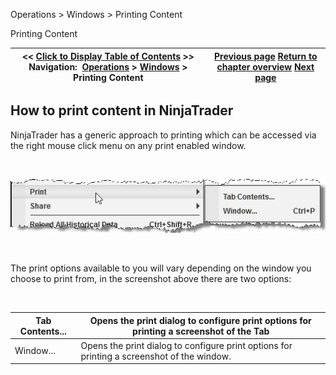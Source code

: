 ﻿


Operations \> Windows \> Printing Content






















Printing Content







| \<\< [Click to Display Table of Contents](printing_content.md) \>\> **Navigation:**     [Operations](operations.md) \> [Windows](window_tabs.md) \> Printing Content | [Previous page](sharing_content.md) [Return to chapter overview](window_tabs.md) [Next page](using_color_pickers.md) |
| --- | --- |











## How to print content in NinjaTrader


NinjaTrader has a generic approach to printing which can be accessed via the right mouse click menu on any print enabled window. 


 


![Windows_Printing_Contextmenu](windows_printing_contextmenu.png)


 


The print options available to you will vary depending on the window you choose to print from, in the screenshot above there are two options:


 




| Tab Contents... | Opens the print dialog to configure print options for printing a screenshot of the Tab |
| --- | --- |
| Window... | Opens the print dialog to configure print options for printing a screenshot of the window. |









